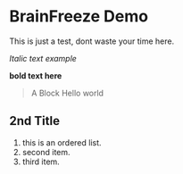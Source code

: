 BrainFreeze Demo
================

This is just a test, dont waste your time here.

*Italic text example*

**bold text here**

> A Block
> Hello world

2nd Title
---------

1. this is an ordered list.
2. second item.
3. third item.
